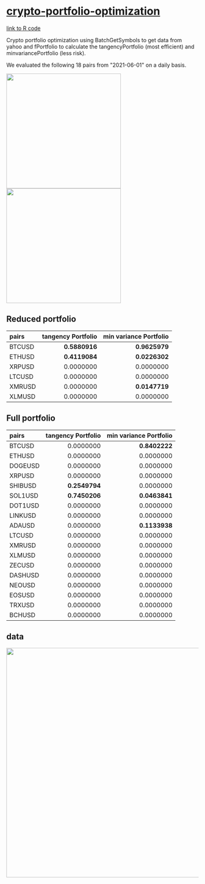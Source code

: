 # [crypto-portfolio-optimization](https://costargc.github.io/crypto-portfolio-optimization/)

[link to R code](https://github.com/costargc/crypto-portfolio-optimization/blob/main/PortfolioOptimization.ipynb)

Crypto portfolio optimization using BatchGetSymbols to get data from yahoo and fPortfolio to calculate the tangencyPortfolio (most efficient) and minvariancePortfolio (less risk).

We evaluated the following 18 pairs from "2021-06-01" on a daily basis.
<div>
<img src="https://user-images.githubusercontent.com/25669140/143492408-f3fc0386-1ae2-40ee-ad45-af5b2bde4c52.png" width="300" />
<img src="https://user-images.githubusercontent.com/25669140/143491591-32bb2508-cc0c-4289-8ab7-4ba47509ab25.png" width="300" />
</div>

## Reduced portfolio

|pairs   |tangency Portfolio|min variance Portfolio|
|:------|---------:|---------:|
|BTCUSD | **0.5880916**| **0.9625979**|
|ETHUSD | **0.4119084**| **0.0226302**|
|XRPUSD | 0.0000000| 0.0000000|
|LTCUSD | 0.0000000| 0.0000000|
|XMRUSD | 0.0000000| **0.0147719**|
|XLMUSD | 0.0000000| 0.0000000|

## Full portfolio

|pairs   |tangency Portfolio|min variance Portfolio|
|:-------|---------:|---------:|
|BTCUSD  | 0.0000000| **0.8402222**|
|ETHUSD  | 0.0000000| 0.0000000|
|DOGEUSD | 0.0000000| 0.0000000|
|XRPUSD  | 0.0000000| 0.0000000|
|SHIBUSD | **0.2549794**| 0.0000000|
|SOL1USD | **0.7450206**| **0.0463841**|
|DOT1USD | 0.0000000| 0.0000000|
|LINKUSD | 0.0000000| 0.0000000|
|ADAUSD  | 0.0000000| **0.1133938**|
|LTCUSD  | 0.0000000| 0.0000000|
|XMRUSD  | 0.0000000| 0.0000000|
|XLMUSD  | 0.0000000| 0.0000000|
|ZECUSD  | 0.0000000| 0.0000000|
|DASHUSD | 0.0000000| 0.0000000|
|NEOUSD  | 0.0000000| 0.0000000|
|EOSUSD  | 0.0000000| 0.0000000|
|TRXUSD  | 0.0000000| 0.0000000|
|BCHUSD  | 0.0000000| 0.0000000|

## data
<img src="https://user-images.githubusercontent.com/25669140/143491603-18b378d7-6df4-4c50-9d57-abbd72d17dea.png" width="600" />
